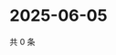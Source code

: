 # 2025-06-05

共 0 条

<!-- BEGIN ZHIHUVIDEO -->
<!-- 最后更新时间 Thu Jun 05 2025 06:09:39 GMT+0800 (China Standard Time) -->

<!-- END ZHIHUVIDEO -->
